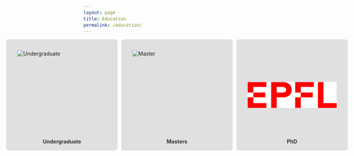 ```yaml
---
layout: page
title: Education
permalink: /education/
---
```


<div class="responsive">
    <div class="gallery">
        <a href="/education/undergraduate" class="square-button">
            <img src="/assets/img/nus-logo-svg-vector.svg" alt="Undergraduate" width="300" height="300">
            <span class="button-text">Undergraduate</span>
        </a>
        <a href="/education/masters" class="square-button">
            <img src="/assets/img/nus-logo-svg-vector.svg" alt="Master" width="300" height="300">
            <span class="button-text">Masters</span>
        </a>
        <a href="/education/phd" class="square-button">
            <img src="/assets/img/epfl.png" alt="PhD" width="300">
            <span class="button-text">PhD</span>
        </a>
    </div>
</div>

<style>
.square-button {
  display: flex;
  flex-direction: column;
  justify-content: flex-end;
  align-items: center;
  text-decoration: none;
  background-color: #e0e0e0;
  border-radius: 8px;
  width: 300px; /* Adjust the width as needed */
  height: 300px; /* Adjust the height as needed */
  transition: background-color 0.3s;
  position: relative;
}

.square-button:hover {
  background-color: #c0c0c0;
}

.square-button img {
  max-width: 80%;
  max-height: 80%;
  position: absolute;
  top: 50%;
  left: 50%;
  transform: translate(-50%, -50%);
}

.square-button .button-text {
  margin-top: auto;
  font-weight: bold;
  color: #333;
  padding-bottom: 16px;
}

.gallery {
  display: grid;
  grid-template-columns: repeat(3, 1fr);
  grid-gap: 10px;
}

.responsive {
  display: flex;
  flex-wrap: wrap;
  justify-content: center;
  align-items: center;
}

@media (max-width: 767px) {
  .gallery {
    grid-template-columns: 1fr; /* Change to one column on smaller screens */
  }

  .square-button {
    width: 100%; /* Set button width to full width on smaller screens */
    margin-bottom: 10px; /* Add some vertical spacing between buttons */
  }
}
</style>

